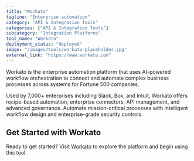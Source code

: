 ```yaml
---
title: "Workato"
tagline: "Enterprise automation"
category: "API & Integration Tools"
categories: ["API & Integration Tools"]
subcategory: "Integration Platforms"
tool_name: "Workato"
deployment_status: "deployed"
image: "/images/tools/workato-placeholder.jpg"
external_link: "https://www.workato.com"
---
```

Workato is the enterprise automation platform that uses AI-powered workflow orchestration to connect and automate complex business processes across systems for Fortune 500 companies.

Used by 7,000+ enterprises including Slack, Box, and Intuit, Workato offers recipe-based automation, enterprise connectors, API management, and advanced governance. Automate mission-critical processes with intelligent workflow design and enterprise-grade security controls.

## Get Started with Workato

Ready to get started? Visit [Workato](https://www.workato.com) to explore the platform and begin using this tool.